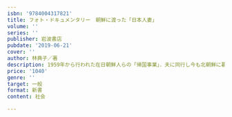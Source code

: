 ```yaml
---
isbn: '9784004317821'
title: フォト・ドキュメンタリー　朝鮮に渡った「日本人妻」
volume: ''
series: ''
publisher: 岩波書店
pubdate: '2019-06-21'
cover: ''
author: 林典子／著
description: 1959年から行われた在日朝鮮人らの「帰国事業」．夫に同行し今も北朝鮮に暮らす「日本人妻」の思いを伝える．
price: '1040'
genre: ''
target: 一般
format: 新書
content: 社会

---
```

